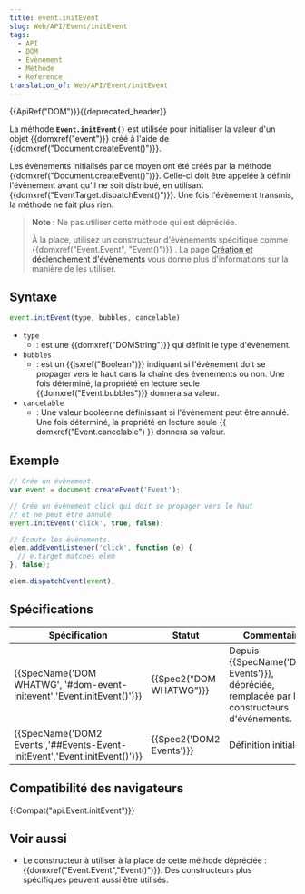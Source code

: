 ```yaml
---
title: event.initEvent
slug: Web/API/Event/initEvent
tags:
  - API
  - DOM
  - Evènement
  - Méthode
  - Reference
translation_of: Web/API/Event/initEvent
---
```

{{ApiRef("DOM")}}{{deprecated_header}}

La méthode **`Event.initEvent()`** est utilisée pour initialiser la valeur d'un objet {{domxref("event")}} créé à l'aide de {{domxref("Document.createEvent()")}}.

Les évènements initialisés par ce moyen ont été créés par la méthode {{domxref("Document.createEvent()")}}. Celle-ci doit être appelée à définir l'évènement avant qu'il ne soit distribué, en utilisant {{domxref("EventTarget.dispatchEvent()")}}. Une fois l'évènement transmis, la méthode ne fait plus rien.

> **Note :** Ne pas utiliser cette méthode qui est dépréciée.
>
> À la place, utilisez un constructeur d'évènements spécifique comme {{domxref("Event.Event", "Event()")}} . La page [Création et déclenchement d'évènements](/fr/docs/Web/Guide/DOM/Events/Creating_and_triggering_events) vous donne plus d'informations sur la manière de les utiliser.

## Syntaxe

```js
event.initEvent(type, bubbles, cancelable)
```

- `type`
  - : est une {{domxref("DOMString")}}  qui définit le type d'évènement.
- `bubbles`
  - : est un {{jsxref("Boolean")}} indiquant si l'évènement doit se propager vers le haut dans la chaîne des évènements ou non. Une fois déterminé, la propriété en lecture seule  {{domxref("Event.bubbles")}} donnera sa valeur.
- `cancelable`
  - : Une valeur booléenne définissant si l'évènement peut être annulé. Une fois déterminé, la propriété en lecture seule  {{ domxref("Event.cancelable") }}  donnera sa valeur.

## Exemple

```js
// Crée un évènement.
var event = document.createEvent('Event');

// Crée un évènement click qui doit se propager vers le haut
// et ne peut être annulé
event.initEvent('click', true, false);

// Écoute les évènements.
elem.addEventListener('click', function (e) {
  // e.target matches elem
}, false);

elem.dispatchEvent(event);
```

## Spécifications

| Spécification                                                                                        | Statut                           | Commentaire                                                                                           |
| ---------------------------------------------------------------------------------------------------- | -------------------------------- | ----------------------------------------------------------------------------------------------------- |
| {{SpecName('DOM WHATWG', '#dom-event-initevent','Event.initEvent()')}}         | {{Spec2("DOM WHATWG")}} | Depuis {{SpecName('DOM2 Events')}}, dépréciée, remplacée par les constructeurs d'événements. |
| {{SpecName('DOM2 Events','##Events-Event-initEvent','Event.initEvent()')}} | {{Spec2('DOM2 Events')}} | Définition initiale.                                                                                  |

## Compatibilité des navigateurs

{{Compat("api.Event.initEvent")}}

## Voir aussi

- Le constructeur à utiliser à la place de cette méthode dépréciée : {{domxref("Event.Event","Event()")}}. Des constructeurs plus spécifiques peuvent aussi être utilisés.

